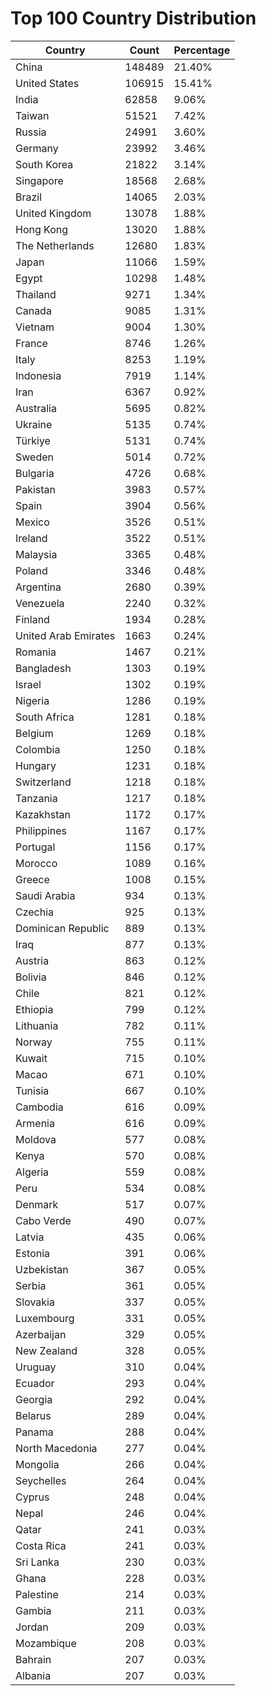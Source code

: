 # Top 100 Country Distribution
| Country | Count | Percentage |
|----|----|----|
| China | 148489 | 21.40% |
| United States | 106915 | 15.41% |
| India | 62858 | 9.06% |
| Taiwan | 51521 | 7.42% |
| Russia | 24991 | 3.60% |
| Germany | 23992 | 3.46% |
| South Korea | 21822 | 3.14% |
| Singapore | 18568 | 2.68% |
| Brazil | 14065 | 2.03% |
| United Kingdom | 13078 | 1.88% |
| Hong Kong | 13020 | 1.88% |
| The Netherlands | 12680 | 1.83% |
| Japan | 11066 | 1.59% |
| Egypt | 10298 | 1.48% |
| Thailand | 9271 | 1.34% |
| Canada | 9085 | 1.31% |
| Vietnam | 9004 | 1.30% |
| France | 8746 | 1.26% |
| Italy | 8253 | 1.19% |
| Indonesia | 7919 | 1.14% |
| Iran | 6367 | 0.92% |
| Australia | 5695 | 0.82% |
| Ukraine | 5135 | 0.74% |
| Türkiye | 5131 | 0.74% |
| Sweden | 5014 | 0.72% |
| Bulgaria | 4726 | 0.68% |
| Pakistan | 3983 | 0.57% |
| Spain | 3904 | 0.56% |
| Mexico | 3526 | 0.51% |
| Ireland | 3522 | 0.51% |
| Malaysia | 3365 | 0.48% |
| Poland | 3346 | 0.48% |
| Argentina | 2680 | 0.39% |
| Venezuela | 2240 | 0.32% |
| Finland | 1934 | 0.28% |
| United Arab Emirates | 1663 | 0.24% |
| Romania | 1467 | 0.21% |
| Bangladesh | 1303 | 0.19% |
| Israel | 1302 | 0.19% |
| Nigeria | 1286 | 0.19% |
| South Africa | 1281 | 0.18% |
| Belgium | 1269 | 0.18% |
| Colombia | 1250 | 0.18% |
| Hungary | 1231 | 0.18% |
| Switzerland | 1218 | 0.18% |
| Tanzania | 1217 | 0.18% |
| Kazakhstan | 1172 | 0.17% |
| Philippines | 1167 | 0.17% |
| Portugal | 1156 | 0.17% |
| Morocco | 1089 | 0.16% |
| Greece | 1008 | 0.15% |
| Saudi Arabia | 934 | 0.13% |
| Czechia | 925 | 0.13% |
| Dominican Republic | 889 | 0.13% |
| Iraq | 877 | 0.13% |
| Austria | 863 | 0.12% |
| Bolivia | 846 | 0.12% |
| Chile | 821 | 0.12% |
| Ethiopia | 799 | 0.12% |
| Lithuania | 782 | 0.11% |
| Norway | 755 | 0.11% |
| Kuwait | 715 | 0.10% |
| Macao | 671 | 0.10% |
| Tunisia | 667 | 0.10% |
| Cambodia | 616 | 0.09% |
| Armenia | 616 | 0.09% |
| Moldova | 577 | 0.08% |
| Kenya | 570 | 0.08% |
| Algeria | 559 | 0.08% |
| Peru | 534 | 0.08% |
| Denmark | 517 | 0.07% |
| Cabo Verde | 490 | 0.07% |
| Latvia | 435 | 0.06% |
| Estonia | 391 | 0.06% |
| Uzbekistan | 367 | 0.05% |
| Serbia | 361 | 0.05% |
| Slovakia | 337 | 0.05% |
| Luxembourg | 331 | 0.05% |
| Azerbaijan | 329 | 0.05% |
| New Zealand | 328 | 0.05% |
| Uruguay | 310 | 0.04% |
| Ecuador | 293 | 0.04% |
| Georgia | 292 | 0.04% |
| Belarus | 289 | 0.04% |
| Panama | 288 | 0.04% |
| North Macedonia | 277 | 0.04% |
| Mongolia | 266 | 0.04% |
| Seychelles | 264 | 0.04% |
| Cyprus | 248 | 0.04% |
| Nepal | 246 | 0.04% |
| Qatar | 241 | 0.03% |
| Costa Rica | 241 | 0.03% |
| Sri Lanka | 230 | 0.03% |
| Ghana | 228 | 0.03% |
| Palestine | 214 | 0.03% |
| Gambia | 211 | 0.03% |
| Jordan | 209 | 0.03% |
| Mozambique | 208 | 0.03% |
| Bahrain | 207 | 0.03% |
| Albania | 207 | 0.03% |
